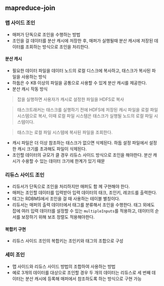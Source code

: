 ## mapreduce-join
### 맵 사이드 조인
- 매퍼가 단독으로 조인을 수행하는 방법
- 조인을 걸 데이터를 분산 캐시에 저장한 후, 매퍼가 실행될때 분산 캐시에 저장된 데이터를 조회하는 방식으로 조인을 처리한다.

#### 분산 캐시
- 필요한 데이터 파일을 데이터 노드의 로컬 디스크에 복사하고, 태스크가 복사된 파일을 사용하는 방식
- 하둡은 수 KB 이상의 파일을 공통으로 사용할 수 있게 분산 캐시를 제공한다.
- 분산 캐시 작동 방식

> 잡을 실행하면 사용자가 캐시로 설정한 파일을 HDFS로 복사

> 태스크트래커는 태스크를 실행하기 전에 HDFS에 저장된 캐시 파일을 로컬 파일 시스템으로 복사, 이때 로컬 파일 시스템은 태스크가 실행될 노드의 로컬 파일 시스템이다.

> 태스크는 로컬 파일 시스템에 복사된 파일을 조회한다.

- 캐시 파일은 더 이상 참조하는 태스크가 없으면 삭제된다. 하둡 설정 파일에서 설정한 캐시 크기를 초과해도 파일이 삭제된다.
- 조인할 데이터의 규모가 클 경우 리듀스 사이드 방식으로 조인을 해야한다. 분산 캐시가 수용할 수 있는 데이터 크기에 한계가 있기 때문

### 리듀스 사이드 조인
- 리듀서가 단독으로 조인을 처리하지만 매퍼도 함 께 구현해야 한다.
- 매퍼는 조인할 데이터를 입력받아 입력 데이터의 태크, 조인키, 레코드를 출력한다.
- 태그는 RDBMS에서 조인을 걸 때 사용하는 테이블 별칭이다.
- 리듀서는 매퍼의 출력 데이터에서 태그를 분류해서 조인을 수행한다. 태그 외에도 잡에 여러 입력 데이터를 설정할 수 있는 `multipleInputs`를 적용하고, 데이터의 순서를 보장하기 위해 보조 정렬도 적용해야한다.

#### 복합키 구현
- 리듀스 사이드 조인의 복합키는 조인키와 태그의 조합으로 구성

### 세미 조인
- 맵 사이드와 리듀스 사이드 방법의 조합하여 사용하는 방법
- 예로 3개의 데이터를 대상으로 조인할 경우 두 개의 데이터는 리듀스로 세 번째 데이터는 분산 캐시에 등록해 매퍼에서 참조하도록 하는 방식으로 구현 가능
